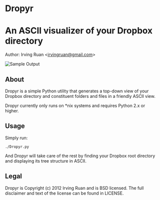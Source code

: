 Dropyr
=========================================

An ASCII visualizer of your Dropbox directory
=========================================

Author: Irving Ruan <[irvingruan@gmail.com](mailto:irvingruan@gmail.com)>

![Sample Output](http://i.imgur.com/NRPgM.png)

About
-----

Dropyr is a simple Python utility that generates a top-down view of your Dropbox directory and constituent folders and files in a friendly ASCII view.

Dropyr currently only runs on *nix systems and requires Python 2.x or higher.

Usage
-----

Simply run:

`./Dropyr.py`

And Dropyr will take care of the rest by finding your Dropbox root directory and displaying its tree structure in ASCII.

Legal
-----

Dropyr is Copyright (c) 2012 Irving Ruan and is BSD licensed. The full disclaimer and text of the license can be found in LICENSE.